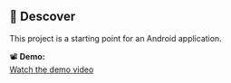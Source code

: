 ## 🚀 Descover

This project is a starting point for an Android application.

📽️ **Demo:**  
[Watch the demo video](https://github.com/user-attachments/assets/e4f3148e-9094-4d2a-ab3a-4d9b961e6a2c)
